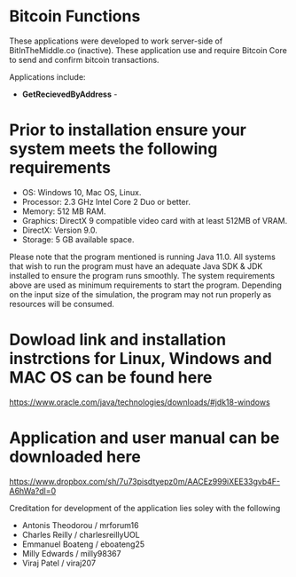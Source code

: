 # Bitcoin Functions
These applications were developed to work server-side of BitInTheMiddle.co (inactive). These application use and require Bitcoin Core to send and confirm bitcoin transactions.
 
 Applications include:
 
 - <b>GetRecievedByAddress</b> - 

 
# Prior to installation ensure your system meets the following requirements
- OS: Windows 10, Mac OS, Linux. <br/>
- Processor: 2.3 GHz Intel Core 2 Duo or better.<br/>
- Memory: 512 MB RAM.<br/>
- Graphics: DirectX 9 compatible video card with at least 512MB of VRAM.<br/>
- DirectX: Version 9.0.<br/>
- Storage: 5 GB available space.<br/>

Please note that the program mentioned is running Java 11.0. All systems that wish to run the program must have an adequate Java SDK & JDK installed to ensure the program runs smoothly. The system requirements above are used as minimum requirements to start the program. Depending on the input size of the simulation, the program may not run properly as resources will be consumed.

# Dowload link and installation instrctions for Linux, Windows and MAC OS can be found here
https://www.oracle.com/java/technologies/downloads/#jdk18-windows

# Application and user manual can be downloaded here
https://www.dropbox.com/sh/7u73pisdtyepz0m/AACEz999iXEE33gvb4F-A6hWa?dl=0


 
 
Creditation for development of the application lies soley with the following

- Antonis Theodorou / mrforum16
- Charles Reilly    / charlesreillyUOL
- Emmanuel Boateng  / eboateng25
- Milly Edwards     / milly98367
- Viraj Patel       / viraj207
